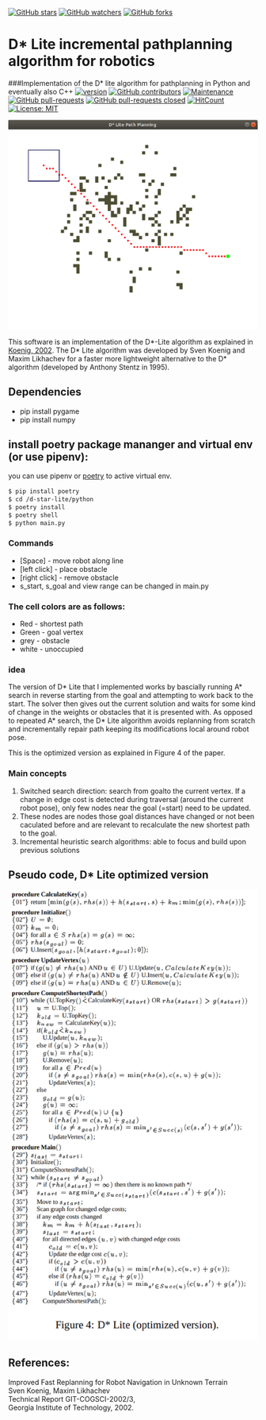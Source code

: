 [![GitHub stars](https://img.shields.io/github/stars/Sollimann/d-star-lite.svg?style=social&label=Star&maxAge=2592000)](https://GitHub.com/Sollimann/d-star-lite/stargazers/)
[![GitHub watchers](https://img.shields.io/github/watchers/Sollimann/d-star-lite.svg?style=social&label=Watch&maxAge=2592000)](https://GitHub.com/Sollimann/d-star-lite/watchers/)
[![GitHub forks](https://img.shields.io/github/forks/Sollimann/d-star-lite.svg?style=social&label=Fork&maxAge=2592000)](https://GitHub.com/Sollimann/d-star-lite/network/)
# D* Lite incremental pathplanning algorithm for robotics
###Implementation of the D* lite algorithm for pathplanning in Python and eventually also C++
[![version](https://img.shields.io/badge/version-1.0.0-blue)](https://GitHub.com/Sollimann/d-star-lite/releases/)
[![GitHub contributors](https://img.shields.io/github/contributors/Sollimann/d-star-lite.svg)](https://GitHub.com/Sollimann/d-star-lite/graphs/contributors/)
[![Maintenance](https://img.shields.io/badge/Maintained%3F-yes-green.svg)](https://GitHub.com/Sollimann/d-star-lite/graphs/commit-activity)
[![GitHub pull-requests](https://img.shields.io/github/issues-pr/Sollimann/d-star-lite.svg)](https://GitHub.com/Sollimann/d-star-lite/pulls)
[![GitHub pull-requests closed](https://img.shields.io/github/issues-pr-closed/Sollimann/d-star-lite.svg)](https://GitHub.com/Sollimann/d-star-lite/pulls)
[![HitCount](http://hits.dwyl.com/Sollimann/d-star-lite.svg)](http://hits.dwyl.com/Sollimann/d-star-lite)
[![License: MIT](https://img.shields.io/badge/License-MIT-yellow.svg)](https://opensource.org/licenses/MIT)

![pygame gui](docs/screengrab.png)


This software is an implementation of the D*-Lite algorithm as explained in [Koenig, 2002](http://idm-lab.org/bib/abstracts/papers/aaai02b.pdf). The D* Lite algorithm was developed by Sven Koenig and Maxim Likhachev for a faster more lightweight alternative to the D* algorithm (developed by Anthony Stentz in 1995). 

## Dependencies
* pip install pygame
* pip install numpy

## install poetry package mananger and virtual env (or use pipenv):
you can use pipenv or [poetry](https://www.pythoncheatsheet.org/blog/python-projects-with-poetry-and-vscode-part-1/) to active virtual env.
```
$ pip install poetry
$ cd /d-star-lite/python
$ poetry install
$ poetry shell
$ python main.py
```

### Commands
* [Space] - move robot along line
* [left click] - place obstacle
* [right click] - remove obstacle
* s_start, s_goal and view range can be changed in main.py

### The cell colors are as follows:
* Red - shortest path
* Green - goal vertex
* grey - obstacle
* white - unoccupied

### idea


The version of D* Lite that I implemented works by bascially running A* search in reverse starting from the goal and attempting to work back to the start. The solver then gives out the current solution and waits for some kind of change in the weights or obstacles that it is presented with. As opposed to repeated A* search, the D* Lite algorithm avoids replanning from scratch and incrementally repair path keeping its modifications local around robot pose.

This is the optimized version as explained in Figure 4 of the paper.

### Main concepts

1. Switched search direction: search from goalto the current vertex. If a change in edge cost is detected during traversal (around the current robot pose), only few nodes near the goal (=start) need to be updated.
2. These nodes are nodes those goal distances have changed or not been caculated before and are relevant to recalculate the new shortest path to the goal.
3. Incremental heuristic search algorithms: able to focus and build upon previous solutions

## Pseudo code, D* Lite optimized version
![D* Lite optimized](docs/pseudocode.png)

## References:
Improved Fast Replanning for Robot Navigation in Unknown Terrain<br>
Sven Koenig, Maxim Likhachev<br>
Technical Report GIT-COGSCI-2002/3,<br>
Georgia Institute of Technology, 2002.

